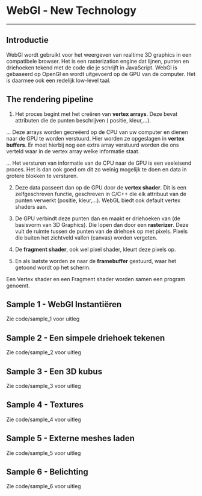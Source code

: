 # WebGl - New Technology #
---

## Introductie ##

WebGl wordt gebruikt voor het weergeven van realtime 3D graphics in een compatibele browser. Het is een rasterization engine dat lijnen, punten en driehoeken tekend met de code die je schrijft in JavaScript. WebGl is gebaseerd op OpenGl en wordt uitgevoerd op de GPU van de computer. Het is daarmee ook een redelijk low-level taal.

## The rendering pipeline ##

1.  Het proces begint met het creëren van **vertex arrays**. Deze bevat attributen die de punten beschrijven ( positie, kleur,…).

... Deze arrays worden gecreëerd op de CPU van uw computer en dienen naar de GPU te worden verstuurd. Hier worden ze opgeslagen in **vertex buffers**. Er moet hierbij nog een extra array verstuurd worden die ons verteld waar in de vertex array welke informatie staat.

... Het versturen van informatie van de CPU naar de GPU is een veeleisend proces. Het is dan ook goed om dit zo weinig mogelijk te doen en data in grotere blokken te versturen.

2.  Deze data passeert dan op de GPU door de **vertex shader**. Dit is een zelfgeschreven functie, geschreven in C/C++ die elk attribuut van de punten verwerkt (positie, kleur,...). WebGL biedt ook default vertex shaders aan.

3.  De GPU verbindt deze punten dan en maakt er driehoeken van (de basisvorm van 3D Graphics). Die lopen dan door een **rasterizer**. Deze vult de ruimte tussen de punten van de driehoek op met pixels. Pixels die buiten het zichtveld vallen (canvas) worden vergeten.

4.  De **fragment shader**, ook wel pixel shader, kleurt deze pixels op.

5.  En als laatste worden ze naar de **framebuffer** gestuurd, waar het getoond wordt op het scherm.

Een Vertex shader en een Fragment shader worden samen een program genoemt.

## Sample 1 - WebGl Instantiëren ##
Zie code/sample_1 voor uitleg

## Sample 2 - Een simpele driehoek tekenen ##
Zie code/sample_2 voor uitleg

## Sample 3 - Een 3D kubus ##
Zie code/sample_3 voor uitleg

## Sample 4 - Textures ##
Zie code/sample_4 voor uitleg

## Sample 5 - Externe meshes laden ##
Zie code/sample_5 voor uitleg

## Sample 6 - Belichting ##
Zie code/sample_6 voor uitleg
